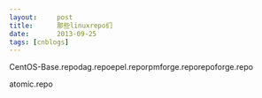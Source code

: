 ```yaml
---
layout:     post
title:      那些linuxrepo们
date:       2013-09-25
tags: [cnblogs]
---
```

CentOS-Base.repodag.repoepel.reporpmforge.reporepoforge.repo

atomic.repo
